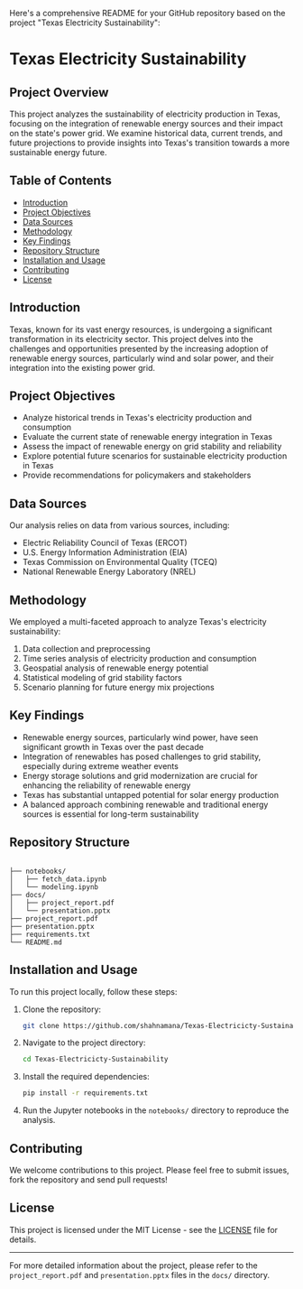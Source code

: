 Here's a comprehensive README for your GitHub repository based on the project "Texas Electricity Sustainability":

# Texas Electricity Sustainability

## Project Overview

This project analyzes the sustainability of electricity production in Texas, focusing on the integration of renewable energy sources and their impact on the state's power grid. We examine historical data, current trends, and future projections to provide insights into Texas's transition towards a more sustainable energy future.

## Table of Contents

- [Introduction](#introduction)
- [Project Objectives](#project-objectives)
- [Data Sources](#data-sources)
- [Methodology](#methodology)
- [Key Findings](#key-findings)
- [Repository Structure](#repository-structure)
- [Installation and Usage](#installation-and-usage)
- [Contributing](#contributing)
- [License](#license)

## Introduction

Texas, known for its vast energy resources, is undergoing a significant transformation in its electricity sector. This project delves into the challenges and opportunities presented by the increasing adoption of renewable energy sources, particularly wind and solar power, and their integration into the existing power grid.

## Project Objectives

- Analyze historical trends in Texas's electricity production and consumption
- Evaluate the current state of renewable energy integration in Texas
- Assess the impact of renewable energy on grid stability and reliability
- Explore potential future scenarios for sustainable electricity production in Texas
- Provide recommendations for policymakers and stakeholders

## Data Sources

Our analysis relies on data from various sources, including:

- Electric Reliability Council of Texas (ERCOT)
- U.S. Energy Information Administration (EIA)
- Texas Commission on Environmental Quality (TCEQ)
- National Renewable Energy Laboratory (NREL)

## Methodology

We employed a multi-faceted approach to analyze Texas's electricity sustainability:

1. Data collection and preprocessing
2. Time series analysis of electricity production and consumption
3. Geospatial analysis of renewable energy potential
4. Statistical modeling of grid stability factors
5. Scenario planning for future energy mix projections

## Key Findings

- Renewable energy sources, particularly wind power, have seen significant growth in Texas over the past decade
- Integration of renewables has posed challenges to grid stability, especially during extreme weather events
- Energy storage solutions and grid modernization are crucial for enhancing the reliability of renewable energy
- Texas has substantial untapped potential for solar energy production
- A balanced approach combining renewable and traditional energy sources is essential for long-term sustainability

## Repository Structure

```

├── notebooks/
│   ├── fetch_data.ipynb
│   └── modeling.ipynb
├── docs/
│   ├── project_report.pdf
│   └── presentation.pptx
├── project_report.pdf
├── presentation.pptx
├── requirements.txt
└── README.md
```

## Installation and Usage

To run this project locally, follow these steps:

1. Clone the repository:
   ```bash
   git clone https://github.com/shahnamana/Texas-Electricicty-Sustainability.git
   ```

2. Navigate to the project directory:
   ```bash
   cd Texas-Electricicty-Sustainability
   ```

3. Install the required dependencies:
   ```bash
   pip install -r requirements.txt
   ```

4. Run the Jupyter notebooks in the `notebooks/` directory to reproduce the analysis.

## Contributing

We welcome contributions to this project. Please feel free to submit issues, fork the repository and send pull requests!

## License

This project is licensed under the MIT License - see the [LICENSE](LICENSE) file for details.

---

For more detailed information about the project, please refer to the `project_report.pdf` and `presentation.pptx` files in the `docs/` directory.
